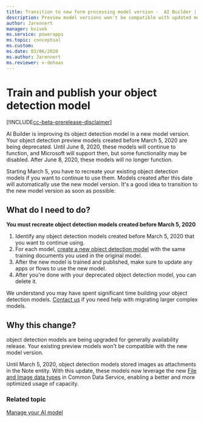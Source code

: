 ```yaml
---
title: Transition to new form processing model version -  AI Builder | Microsoft Docs
description: Preview model versions won't be compatible with updated model versions, so you have to recreate existing models.
author: Jarennert
manager: kvivek
ms.service: powerapps
ms.topic: conceptual
ms.custom: 
ms.date: 03/06/2020
ms.author: Jarennert
ms.reviewer: v-dehaas
---
```


# Train and publish your object detection model

[!INCLUDE[cc-beta-prerelease-disclaimer](./includes/cc-beta-prerelease-disclaimer.md)]

AI Builder is improving its object detection  model in a new model version. Your object detection
preview models created before March 5, 2020 are being deprecated. Until June 8, 2020, these models will continue to function, and Microsoft will support then, but some functionality may be disabled. After June 8, 2020, these models will no longer function.

Starting March 5, you have to recreate your existing object detection models if you want to continue to use them. Models created after this date will automatically use the new model version. It's a good idea to transition to the new model version as soon as possible.

## What do I need to do?

**You must recreate object detection models created before March 5, 2020** 

1. Identify any object detection models created before March 5, 2020 that you want to continue using.
1. For each model, [create a new object detection model](get-started-with-object-detection.md) with the same training documents you used in the original model.
1. After the new model is trained and published, make sure to update any apps or flows to use the new model.
1. After you're done with your deprecated object detection model, you can delete it.  

We understand you may have spent significant time building your object detection models.  [Contact us](mailto:aihelpen@microsoft.com) if you need help with migrating larger complex models.

## Why this change?

object detection models are being upgraded for generally availability release. Your existing preview models won't be compatible with the new model version.

Until March 5, 2020, object detection models stored images as attachments in the Note entity. With this update, these models now leverage the new [File and Image data types](https://powerapps.microsoft.com/blog/introducing-improvements-to-data-storage-in-common-data-services/) in Common Data Service, enabling a better and more optimized usage of capacity.
### Related topic

[Manage your AI model](manage-model.md)
